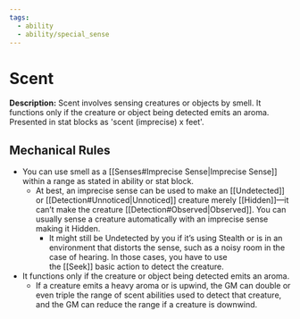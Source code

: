 ```yaml
---
tags:
  - ability
  - ability/special_sense
---
```

# Scent

**Description:** Scent involves sensing creatures or objects by smell. It functions only if the creature or object being detected emits an aroma. Presented in stat blocks as 'scent (imprecise) x feet'.

## Mechanical Rules

- You can use smell as a [[Senses#Imprecise Sense|Imprecise Sense]] within a range as stated in ability or stat block.
	-  At best, an imprecise sense can be used to make an [[Undetected]] or [[Detection#Unnoticed|Unnoticed]] creature merely [[Hidden]]—it can’t make the creature [[Detection#Observed|Observed]]. You can usually sense a creature automatically with an imprecise sense making it Hidden.
		- It might still be Undetected by you if it’s using Stealth or is in an environment that distorts the sense, such as a noisy room in the case of hearing. In those cases, you have to use the [[Seek]] basic action to detect the creature. 
- It functions only if the creature or object being detected emits an aroma.
	- If a creature emits a heavy aroma or is upwind, the GM can double or even triple the range of scent abilities used to detect that creature, and the GM can reduce the range if a creature is downwind.